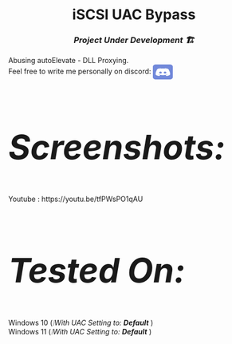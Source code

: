 <h1 align="center">iSCSI UAC Bypass</h1>
<i><h3 align="center">Project Under Development 🏗️</h3></i>
Abusing autoElevate - DLL Proxying.<br>
Feel free to write me personally on discord: <a href="https://discord.gg/MJjwryfX9B" target="blank"><img align="center" src="https://github.com/edent/SuperTinyIcons/blob/master/images/svg/discord.svg" alt="https://discord.com/invite/N52JqGb" height="30" width="40" /></a>

<h2 style="font-size:7vw" align="left"><i>Screenshots:</i></h2>
Youtube : https://youtu.be/tfPWsPO1qAU

<h2 style="font-size:7vw" align="left"><i>Tested On:</i></h2>
Windows 10 (<i>❕With UAC Setting to: <b>Default</b></i> ) </br>
Windows 11 (<i>❕With UAC Setting to: <b>Default</b></i> )</br>
